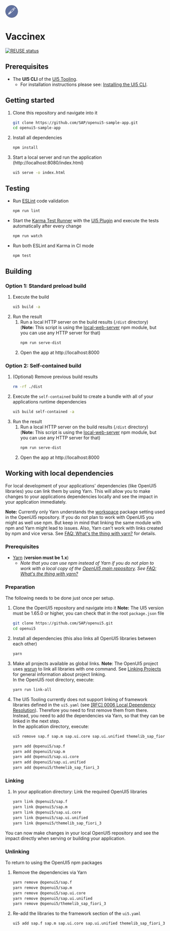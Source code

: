 ![OpenUI5 logo](https://raw.githubusercontent.com/srijan9864/Vaccinex/master/webapp/img/Vaccine.png)

# Vaccinex


[![REUSE status](https://api.reuse.software/badge/github.com/SAP/openui5-sample-app)](https://raw.githubusercontent.com/srijan9864/Vaccinex/master/webapp/img/Vaccine.png)

## Prerequisites
- The **UI5 CLI** of the [UI5 Tooling](https://github.com/SAP/ui5-tooling#installing-the-ui5-cli).
    - For installation instructions please see: [Installing the UI5 CLI](https://github.com/SAP/ui5-tooling#installing-the-ui5-cli).

## Getting started
1. Clone this repository and navigate into it
    ```sh
    git clone https://github.com/SAP/openui5-sample-app.git
    cd openui5-sample-app
    ```
1. Install all dependencies
    ```sh
    npm install
    ```

1. Start a local server and run the application (http://localhost:8080/index.html)
    ```sh
    ui5 serve -o index.html
    ```

## Testing
* Run [ESLint](https://eslint.org/) code validation
    ```sh
    npm run lint
    ```
* Start the [Karma Test Runner](https://karma-runner.github.io/latest/index.html) with the [UI5 Plugin](https://github.com/SAP/karma-ui5) and execute the tests automatically after every change
    ```sh
    npm run watch
    ```
* Run both ESLint and Karma in CI mode
    ```sh
    npm test
    ```
## Building
### Option 1: Standard preload build
1. Execute the build
    ```sh
    ui5 build -a
    ```
1. Run the result
    1. Run a local HTTP server on the build results (`/dist` directory)  
	(**Note:** This script is using the [local-web-server](https://www.npmjs.com/package/local-web-server) npm module, but you can use any HTTP server for that)
        ```sh
        npm run serve-dist
        ```
    1. Open the app at http://localhost:8000

### Option 2: Self-contained build
1. (Optional) Remove previous build results
   ```sh
   rm -rf ./dist
   ```
1. Execute the `self-contained` build to create a bundle with all of your applications runtime dependencies
    ```sh
    ui5 build self-contained -a
    ```
1. Run the result
    1. Run a local HTTP server on the build results (`/dist` directory)  
	(**Note:** This script is using the [local-web-server](https://www.npmjs.com/package/local-web-server) npm module, but you can use any HTTP server for that)
        ```sh
        npm run serve-dist
        ```
    1. Open the app at http://localhost:8000

## Working with local dependencies

For local development of your applications' dependencies (like OpenUI5 libraries) you can link them by using Yarn. This will allow you to make changes to your applications dependencies locally and see the impact in your application immediately.

**Note:** Currently only Yarn understands the [workspace](https://yarnpkg.com/lang/en/docs/workspaces/) package setting used in the OpenUI5 repository. If you do not plan to work with OpenUI5 you might as well use npm. But keep in mind that linking the same module with npm and Yarn might lead to issues. Also, Yarn can't work with links created by npm and vice versa. See [FAQ: What's the thing with yarn?](https://sap.github.io/ui5-tooling/pages/FAQ/#whats-the-thing-with-yarn) for details.

### Prerequisites

- [Yarn](https://yarnpkg.com/en/docs/install) (**version must be 1.x**)
    - *Note that you can use npm instead of Yarn if you do not plan to work with a local copy of the [OpenUI5 main repository](https://github.com/SAP/openui5). See [FAQ: What's the thing with yarn?](https://github.com/SAP/ui5-tooling#whats-the-thing-with-yarn)*

### Preparation
The following needs to be done just once per setup.

1. Clone the OpenUI5 repository and navigate into it
    **Note:** The UI5 version must be 1.65.0 or higher, you can check that in the root `package.json` file
    ```sh
    git clone https://github.com/SAP/openui5.git
    cd openui5
    ```
1. Install all dependencies (this also links all OpenUI5 libraries between each other)
    ```sh
    yarn
    ```
1. Make all projects available as global links. **Note**: The OpenUI5 project uses [wsrun](https://github.com/whoeverest/wsrun) to link all libraries with one command. See [Linking Projects](https://sap.github.io/ui5-tooling/pages/Overview/#linking-projects) for general information about project linking.  
    In the OpenUI5 root directory, execute:
    ```sh
    yarn run link-all
    ```
2. The UI5 Tooling currently does not support linking of framework libraries defined in the `ui5.yaml` (see [[RFC] 0006 Local Dependency Resolution](https://github.com/SAP/ui5-tooling/pull/157)). Therefore you need to first remove them from there. Instead, you need to add the dependencies via Yarn, so that they can be linked in the next step.  
	In the application directory, execute:
    ```sh
    ui5 remove sap.f sap.m sap.ui.core sap.ui.unified themelib_sap_fiori_3
    ```
    ```sh
    yarn add @openui5/sap.f
    yarn add @openui5/sap.m
    yarn add @openui5/sap.ui.core
    yarn add @openui5/sap.ui.unified
    yarn add @openui5/themelib_sap_fiori_3
    ```

### Linking
1. In your application directory: Link the required OpenUI5 libraries
    ```sh
    yarn link @openui5/sap.f
    yarn link @openui5/sap.m
    yarn link @openui5/sap.ui.core
    yarn link @openui5/sap.ui.unified
    yarn link @openui5/themelib_sap_fiori_3
    ```

You can now make changes in your local OpenUI5 repository and see the impact directly when serving or building your application.

### Unlinking
To return to using the OpenUI5 npm packages

1. Remove the dependencies via Yarn
    ```sh
    yarn remove @openui5/sap.f
    yarn remove @openui5/sap.m
    yarn remove @openui5/sap.ui.core
    yarn remove @openui5/sap.ui.unified
    yarn remove @openui5/themelib_sap_fiori_3
    ```
2. Re-add the libraries to the framework section of the `ui5.yaml`
    ```sh
    ui5 add sap.f sap.m sap.ui.core sap.ui.unified themelib_sap_fiori_3
    ```
